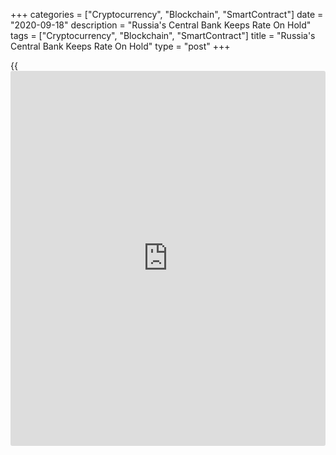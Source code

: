 +++
categories = ["Cryptocurrency", "Blockchain", "SmartContract"]
date = "2020-09-18"
description = "Russia's Central Bank Keeps Rate On Hold"
tags = ["Cryptocurrency", "Blockchain", "SmartContract"]
title = "Russia's Central Bank Keeps Rate On Hold"
type = "post"
+++

{{<iframe id="large-banner" src="https://www.bounty.group/#slide=11.0" width="100%" height="600" scrolling="no" style="border: 0px solid rgb(216, 221, 230); border-radius: 3px;">}}

Russia's central bank left its key interest rate unchanged at a record
low as widely expected after cutting the rate by 200 basis points so far
this year.

The Board of Directors, led by Governor Elvira Nabiullina, on Friday
decided to retain the benchmark rate to 4.25 percent.

The bank had reduced the rate by 25 basis points in July and 100 basis
points in June.

The bank said it will consider the necessity of further rate cuts at the
upcoming meetings.

Policymakers observed that inflation was somewhat higher than expected
in recent months due to the active recovery in demand and the weakening
of the ruble. In August, inflation rose to 3.6 percent from 3.4 percent
in July.

According to the central bank, inflation will remain between 3.7 to 4.2
percent this year, 3.5-4 percent in 2021 and will move close to 4
percent in period ahead.

The [economy][1] contracted 8 percent in the second quarter due to the
coronavirus containment measures. However, activity is forecast to
rebound once restrictive measures were eased.

Once the first stage of economic recovery growth has petered out, the
increase in economic activity will continue in a more gradual manner,
the bank said.

For comments and feedback [contact](https://www.playgroundfx.com/contact/): editorial@rtt[news](https://www.letsplayfx.com/blog/forex-news-website/).com

[Economic News][1]

 **What parts of the world are seeing the best (and worst) economic
performances lately? Click[here][2] to check out our [Econ Scorecard][2]
and find out! See up-to-the-moment [ranking](https://www.playgroundfx.com/blog/crypto-exchange-ranking/)s for the best and worst
performers in [GDP][3], [unemployment rate][4], [inflation][5] and much
more.**

   1. www.rtt[news](https://www.letsplayfx.com/blog/forex-news-website/).com/Content/EconomicNews.aspx
   2. www.rtt[news](https://www.letsplayfx.com/blog/forex-news-website/).com/economic-scorecard/world-rank/retail-sales/highest-performance.aspx
   3. www.rtt[news](https://www.letsplayfx.com/blog/forex-news-website/).com/economic-scorecard/world-rank/GDP/highest-performance.aspx
   4. www.rtt[news](https://www.letsplayfx.com/blog/forex-news-website/).com/economic-scorecard/world-rank/unemployment-rate/lowest-performance.aspx
   5. www.rtt[news](https://www.letsplayfx.com/blog/forex-news-website/).com/economic-scorecard/world-rank/CPI/highest-performance.aspx